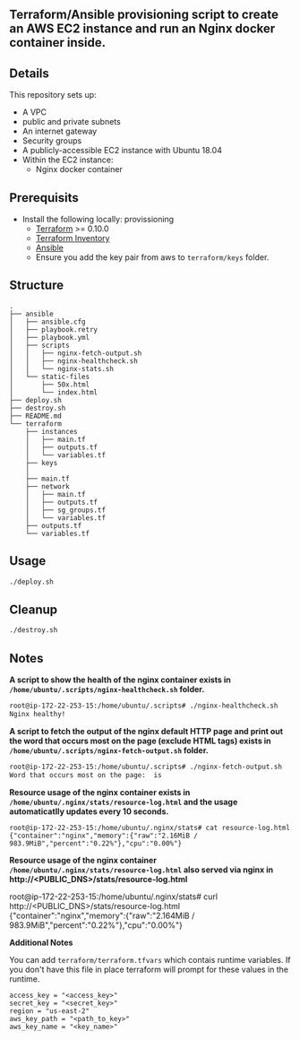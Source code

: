
## Terraform/Ansible provisioning script to create an AWS EC2 instance and run an Nginx docker container inside.    

## Details

This repository sets up:

* A VPC
* public and private subnets
* An internet gateway
* Security groups
* A publicly-accessible EC2 instance with Ubuntu 18.04
* Within the EC2 instance:
   * Nginx docker container


## Prerequisits
- Install the following locally:
provissioning
    * [Terraform](https://www.terraform.io/) >= 0.10.0
    * [Terraform Inventory](https://github.com/adammck/terraform-inventory)
    * [Ansible](https://docs.ansible.com/ansible/latest/installation_guide/intro_installation.html)
    * Ensure you add the key pair from aws to `terraform/keys` folder.


## Structure
```
.
├── ansible
│   ├── ansible.cfg
│   ├── playbook.retry
│   ├── playbook.yml
│   ├── scripts
│   │   ├── nginx-fetch-output.sh
│   │   ├── nginx-healthcheck.sh
│   │   └── nginx-stats.sh
│   └── static-files
│       ├── 50x.html
│       └── index.html
├── deploy.sh
├── destroy.sh
├── README.md
└── terraform
    ├── instances
    │   ├── main.tf
    │   ├── outputs.tf
    │   └── variables.tf
    ├── keys
    │   
    ├── main.tf
    ├── network
    │   ├── main.tf
    │   ├── outputs.tf
    │   ├── sg_groups.tf
    │   └── variables.tf
    ├── outputs.tf
    └── variables.tf

```

## Usage

```sh
./deploy.sh
```

## Cleanup

```sh
./destroy.sh
```

## Notes
**A script to show the health of the nginx container exists in `/home/ubuntu/.scripts/nginx-healthcheck.sh` folder.**

```sh
root@ip-172-22-253-15:/home/ubuntu/.scripts# ./nginx-healthcheck.sh 
Nginx healthy!
```
**A script to fetch the output of the nginx default HTTP page and print out the word that occurs most on the page (exclude HTML tags) exists in `/home/ubuntu/.scripts/nginx-fetch-output.sh` folder.**

```sh
root@ip-172-22-253-15:/home/ubuntu/.scripts# ./nginx-fetch-output.sh 
Word that occurs most on the page:  is
```
**Resource usage of the nginx container exists in `/home/ubuntu/.nginx/stats/resource-log.html` and the usage automaticatlly updates every 10 seconds.**

```
root@ip-172-22-253-15:/home/ubuntu/.nginx/stats# cat resource-log.html 
{"container":"nginx","memory":{"raw":"2.16MiB / 983.9MiB","percent":"0.22%"},"cpu":"0.00%"}
```
**Resource usage of the nginx container `/home/ubuntu/.nginx/stats/resource-log.html` also served via nginx in http://<PUBLIC_DNS>/stats/resource-log.html**

root@ip-172-22-253-15:/home/ubuntu/.nginx/stats# curl http://<PUBLIC_DNS>/stats/resource-log.html
{"container":"nginx","memory":{"raw":"2.164MiB / 983.9MiB","percent":"0.22%"},"cpu":"0.00%"}

**Additional Notes**

You can add `terraform/terraform.tfvars` which contais runtime variables. If you don't have this file in place terraform will prompt for these values in the runtime.
```
access_key = "<access_key>"
secret_key = "<secret_key>"
region = "us-east-2"
aws_key_path = "<path_to_key>"
aws_key_name = "<key_name>"

